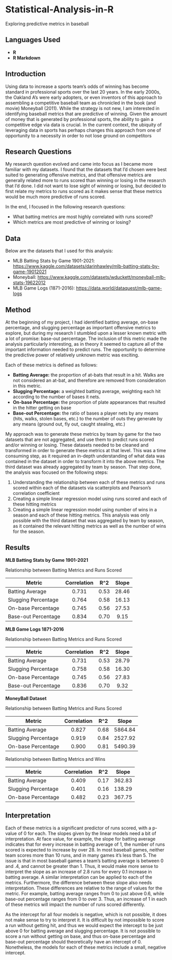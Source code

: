 # Statistical-Analysis-in-R
Exploring predictive metrics in  baseball

  <h2>Languages Used</h2>

- <b>R</b> 
- <b>R Markdown</b>

<h2>Introduction</h2>
<p> Using data to increase a sports team’s odds of winning has become standard in professional sports over the last 20 years. In the early 2000s, the Oakland A’s were early adopters, or even inventors of this approach to assembling a competitive baseball team as chronicled in the book (and movie) Moneyball (2011). While the strategy is not new, I am interested in identifying baseball metrics that are predictive of winning. Given the amount of money that is generated by professional sports, the ability to gain a competitive edge via data is crucial. In the current context, the ubiquity of leveraging data in sports has perhaps changes this approach from one of opportunity to a necessity in order to not lose ground on competitors </p>
  
  <h2>Research Questions</h2>
<p>My research question evolved and came into focus as I became more familiar with my datasets. I found that the datasets that I’d chosen were best suited to generating offensive metrics, and that offensive metrics are generally related more to runs scored than winning or losing in the research that I’d done. I did not want to lose sight of winning or losing, but decided to first relate my metrics to runs scored as it makes sense that these metrics would be much more predictive of runs scored.</p>

In the end, I focused in the following research questions:
- What batting metrics are most highly correlated with runs scored? 
- Which metrics are most predictive of winning or losing?

<h2>Data</h2>  

Below are the datasets that I used for this analysis:  
- MLB Batting Stats by Game 1901-2021: https://www.kaggle.com/datasets/darinhawley/mlb-batting-stats-by-game-19012021  
- Moneyball: https://www.kaggle.com/datasets/wduckett/moneyball-mlb-stats-19622012  
- MLB Game Logs (1871-2016): https://data.world/dataquest/mlb-game-logs

<h2>Method</h2>
<p>At the beginning of my project, I had identified batting average, on-base percentage, and slugging percentage as important offensive metrics to explore, but during my research I stumbled upon a lesser known metric with a lot of promise: base-out percentage. The inclusion of this metric made the analysis particularly interesting, as in theory it seemed to capture all of the important information needed to predict runs. The opportunity to determine the predictive power of relatively unknown metric was exciting.</p>

Each of these metrics is defined as follows:
- <b>Batting Average:</b> the proportion of at-bats that result in a hit. Walks are not considered an at-bat, and therefore are removed from consideration in this metric.
- <b>Slugging Percentage:</b> a weighted batting average, weighting each hit according to the number of bases it nets.
- <b>On-base Percentage:</b> the proportion of plate appearances that resulted in the hitter getting on base
- <b>Base-out Percentage:</b> the ratio of bases a player nets by any means (hits, walks, stolen bases, etc.) to the number of outs they generate by any means (ground out, fly out, caught stealing, etc.)


My approach was to generate these metrics by team by game for the two datasets that are not aggregated, and use them to predict runs scored and/or winning or losing. These datasets needed to be cleaned and transformed in order to generate these metrics at that level. This was a time consuming step, as it required an in-depth understanding of what data was contained in the dataset in order to transform it into the above metrics. The third dataset was already aggregated by team by season. That step done, the analysis was focused on the following steps:


1.	Understanding the relationship between each of these metrics and runs scored within each of the datasets via scatterplots and Pearson’s correlation coefficient
2.	Creating a simple linear regression model using runs scored and each of these hitting metrics
3.	Creating a simple linear regression model using number of wins in a season and each of these hitting metrics. This analysis was only possible with the third dataset that was aggregated by team by season, as it contained the relevant hitting metrics as well as the number of wins for the season.

<h2>Results</h2>
<b>MLB Batting Stats by Game 1901-2021</b>

Relationship between Batting Metrics and Runs Scored

Metric | Correlation | R^2 | Slope |
| --- | :---: | :---: | :---: |
Batting Average | 0.731 | 0.53 | 28.46 |
Slugging Percentage | 0.764 | 0.58 | 16.13 |
On-base Percentage | 0.745 | 0.56 | 27.53 |
Base-out Percentage | 0.834 | 0.70 | 9.15 |

<b>MLB Game Logs 1871-2016</b>

Relationship between Batting Metrics and Runs Scored

Metric | Correlation | R^2 | Slope |
| --- | :---: | :---: | :---: |
Batting Average | 0.731 | 0.53 | 28.79 |
Slugging Percentage | 0.758 | 0.58 | 16.30 |
On-base Percentage | 0.745 | 0.56 | 27.83 |
Base-out Percentage | 0.836 | 0.70 | 9.32 |


<b>MoneyBall Dataset</b>

Relationship between Batting Metrics and Runs Scored

Metric | Correlation | R^2 | Slope |
| --- | :---: | :---: | :---: |
Batting Average | 0.827 | 0.68 | 5864.84 |
Slugging Percentage | 0.919 | 0.84 | 2527.92 |
On-base Percentage | 0.900 | 0.81 | 5490.39 |

Relationship between Batting Metrics and Wins

Metric | Correlation | R^2 | Slope |
| --- | :---: | :---: | :---: |
Batting Average | 0.409 | 0.17 | 362.83 |
Slugging Percentage | 0.401 | 0.16 | 138.29 |
On-base Percentage | 0.482 | 0.23 | 367.75 |


<h2>Interpretation</h2>
<p> Each of these metrics is a significant predictor of runs scored, with a p-value of 0 for each. The slopes given by the linear models need a bit of interpretation. At face value, for example, the slope for batting average indicates that for every increase in batting average of 1, the number of runs scored is expected to increase by over 28. In most baseball games, neither team scores more than 10 runs, and in many games it’s less than 5. The issue is that in most baseball games a team’s batting average is between 0 and .4, and cannot be greater than 1. Thus, it would make more sense to interpret the slope as an increase of 2.8 runs for every 0.1 increase in batting average. A similar interpretation can be applied to each of the metrics.  Furthermore, the difference between these slope also needs interpretation. These differences are relative to the range of values for the metric. For example, batting average ranges from 0 to just above 0.6, while base-out percentage ranges from 0 to over 3. Thus, an increase of 1 in each of these metrics will impact the number of runs scored differently.</p>

<p>As the intercept for all four models is negative, which is not possible, it does not make sense to try to interpret it. It is difficult by not impossible to score a run without getting hit, and thus we would expect the intercept to be just above 0 for batting average and slugging percentage. It is not possible to score a run without getting on base, and thus on-base percentage and base-out percentage should theoretically have an intercept of 0. Nonetheless, the models for each of these metrics include a small, negative intercept.</p>


